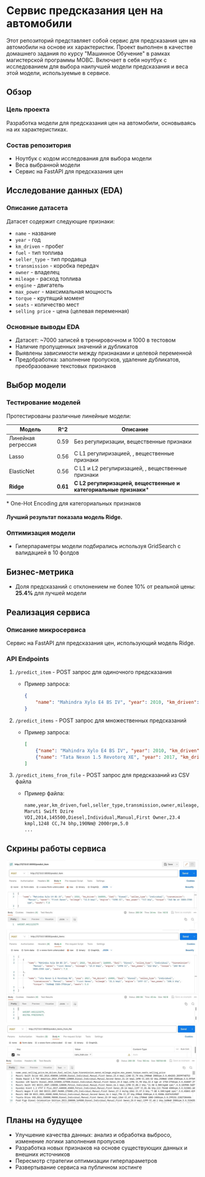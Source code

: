 # Сервис предсказания цен на автомобили

Этот репозиторий представляет собой сервис для предсказания цен на автомобили на основе их характеристик. Проект выполнен в качестве домашнего задания по курсу "Машинное Обучение" в рамках магистерской программы МОВС. Включает в себя ноутбук с исследованием для выбора наилучшей модели предсказания и веса этой модели, используемые в сервисе.

## Обзор

### Цель проекта
Разработка модели для предсказания цен на автомобили, основываясь на их характеристиках.

### Состав репозитория
- Ноутбук с кодом исследования для выбора модели
- Веса выбранной модели
- Сервис на FastAPI для предсказания цен

## Исследование данных (EDA)

### Описание датасета
Датасет содержит следующие признаки:
- `name` - название
- `year` - год
- `km_driven` - пробег
- `fuel` - тип топлива
- `seller_type` - тип продавца
- `transmission` - коробка передач
- `owner` - владелец
- `mileage` - расход топлива
- `engine` - двигатель
- `max_power` - максимальная мощность
- `torque` - крутящий момент
- `seats` - количество мест
- `selling price` - цена (целевая переменная)

### Основные выводы EDA
- Датасет: ~7000 записей в тренировочном и 1000 в тестовом
- Наличие пропущенных значений и дубликатов
- Выявлены зависимости между признаками и целевой переменной
- Предобработка: заполнение пропусков, удаление дубликатов, преобразование текстовых признаков

## Выбор модели

### Тестирование моделей
Протестированы различные линейные модели:

| Модель | R^2 | Описание |
|----------|----------|----------|
| Линейная регрессия | 0.59 | Без регулиризации, вещественные признаки|
| Lasso | 0.56 | С L1 регулиризацией, , вещественные признаки|
| ElasticNet | 0.56 | С L1 и L2 регулиризацией, , вещественные признаки|
| **Ridge** | **0.61** | **С L2 регулиризацией, вещественные и категориальные признаки*** |

\* One-Hot Encoding для категориальных признаков  

#### Лучший результат показала модель Ridge.  


### Оптимизация модели

- Гиперпараметры модели подбирались используя GridSearch с валидацией в 10 фолдов

## Бизнес-метрика
- Доля предсказаний с отклонением не более 10% от реальной цены: **25.4%** для лучшей модели

## Реализация сервиса

### Описание микросервиса
Сервис на FastAPI для предсказания цен, использующий модель Ridge.

### API Endpoints
1. `/predict_item` - POST запрос для одиночного предсказания  
   - Пример запроса:
     ```json
     {
         "name": "Mahindra Xylo E4 BS IV", "year": 2010, "km_driven": 168000, ...
     }
     ```


2. `/predict_items` - POST запрос для множественных предсказаний
   - Пример запроса:
     ```json
     [
         {"name": "Mahindra Xylo E4 BS IV", "year": 2010, "km_driven": 168000, ...},
         {"name": "Tata Nexon 1.5 Revotorq XE", "year": 2017, "km_driven": 25000, ...}
     ]
     ```

3. `/predict_items_from_file` - POST запрос для предсказаний из CSV файла
   - Пример файла:
     ```csv
     name,year,km_driven,fuel,seller_type,transmission,owner,mileage,engine,max_power,torque,seats
     Maruti Swift Dzire VDI,2014,145500,Diesel,Individual,Manual,First Owner,23.4 kmpl,1248 CC,74 bhp,190Nm@ 2000rpm,5.0
     ...
     ```


## Скрины работы сервиса
![](img/predict_item.jpeg)
![](img/predict_items.jpeg)  
![](img/predict_items_from_file.jpeg)

## Планы на будущее
- Улучшение качества данных: анализ и обработка выбросо, изменение логики заполнения пропусков
- Разработка новых признаков на основе существующих данных и внешних источников
- Пересмотр стратегии оптимизации гиперпараметров
- Развертывание сервиса на публичном хостинге
